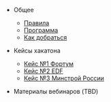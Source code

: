 - Общее

  - [Правила](rules.md)
  - [Программа](http://wiki.smartcityhack.ru/#/rules?id=%D0%9F%D1%80%D0%BE%D0%B3%D1%80%D0%B0%D0%BC%D0%BC%D0%B0-%D1%85%D0%B0%D0%BA%D0%B0%D1%82%D0%BE%D0%BD%D0%B0)
  - [Как добраться](http://wiki.smartcityhack.ru/#/rules?id=%D0%9A%D0%B0%D0%BA-%D0%B4%D0%BE%D0%B1%D1%80%D0%B0%D1%82%D1%8C%D1%81%D1%8F-%D0%B4%D0%BE-%D0%BF%D0%BB%D0%BE%D1%89%D0%B0%D0%B4%D0%BA%D0%B8)

- Кейсы хакатона

  - [Кейс №1 Фортум](case1.md)
  - [Кейс №2 EDF](case2.md)
  - [Кейс №3 Минстрой России](case3.md)
  
- Материалы вебинаров (TBD)

